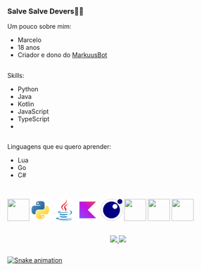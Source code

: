 ### Salve Salve Devers👋👋

Um pouco sobre mim:
- Marcelo
- 18 anos
- Criador e dono do <a href="https://www.github.com/MarkuusBot/MarkuusBot">MarkuusBot</a>

##

Skills:
- Python
- Java
- Kotlin
- JavaScript
- TypeScript
- 
##

Linguagens que eu quero aprender:

- Lua
- Go
- C#

##

<div style="display: inline_block"><br>
  <img align="left" src="https://cdn.discordapp.com/attachments/1046128393197989979/1063885189786378250/euu.jpg" height="50" width="50">
  <img src="https://raw.githubusercontent.com/devicons/devicon/master/icons/python/python-original.svg" width="50" height="50">
  <img src="https://raw.githubusercontent.com/devicons/devicon/master/icons/java/java-original.svg" height="50" width="50"/>
  <img src="https://raw.githubusercontent.com/devicons/devicon/master/icons/kotlin/kotlin-original.svg" height="50" width="50"/>
  <img src="https://raw.githubusercontent.com/devicons/devicon/master/icons/lua/lua-original.svg" height="50" width="50"/>
  <img src="https://cdn.jsdelivr.net/gh/devicons/devicon/icons/vscode/vscode-original.svg" height="50" width="50"/>
  <img src="https://cdn.jsdelivr.net/gh/devicons/devicon/icons/html5/html5-original-wordmark.svg" height="50" width="50"/>
  <img src="https://cdn.jsdelivr.net/gh/devicons/devicon/icons/mongodb/mongodb-original-wordmark.svg" height="50" width="50"/>
</div>

##

<div align="center">
  <a href="https://github.com/Marciel404">
  <img height="150em" src="https://github-readme-stats.vercel.app/api/top-langs/?username=marciel404&layout=compact&langs_count=7&theme=dark"/>
  <img height="150em" src="https://github-readme-stats.vercel.app/api?username=marciel404&show_icons=true&theme=dark&include_all_commits=true&count_private=true"/>
</div>

##

  ![Snake animation](https://github.com/Marciel404/Marciel404/blob/output/github-contribution-grid-snake.svg)
